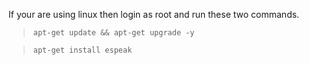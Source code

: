 If your are using linux then login as root and run these two commands.

> ``apt-get update && apt-get upgrade -y``

> ``apt-get install espeak``